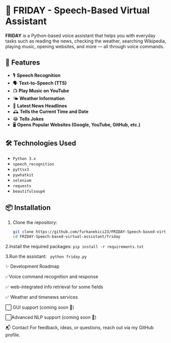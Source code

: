 # 🧠 FRIDAY - Speech-Based Virtual Assistant

**FRIDAY** is a Python-based voice assistant that helps you with everyday tasks such as reading the news, checking the weather, searching Wikipedia, playing music, opening websites, and more — all through voice commands.

## 🚀 Features

- 🎙️ **Speech Recognition**
- 🗣️ **Text-to-Speech (TTS)**
- 📺 **Play Music on YouTube**
- 🌤️ **Weather Information**
- 📰 **Latest News Headlines**
- 🕰️ **Tells the Current Time and Date**
- 😂 **Tells Jokes**
- 🖥️ **Opens Popular Websites (Google, YouTube, GitHub, etc.)**

## 🛠️ Technologies Used

- `Python 3.x`
- `speech_recognition`
- `pyttsx3`
- `pywhatkit`
- `selenium`
- `requests`
- `beautifulsoup4`

## 📦 Installation

1. Clone the repository:
   ```bash
   git clone https://github.com/furkanekici23/FRIDAY-Speech-based-virtual-assistant.git
   cd FRIDAY-Speech-based-virtual-assistant/friday
2.Install the required packages:
 ` pip install -r requirements.txt `
 
3.Run the assistant:
  `  python friday.py `


✨ Development Roadmap

 ✅Voice command recognition and response

 ✅ web-integrated info retrieval for some fields

 ✅ Weather and timenews services

 ⬜ GUI support (coming soon 🚧)

 ⬜Advanced NLP support  (coming soon 🚧)

📬 Contact
  For feedback, ideas, or questions, reach out via my GitHub profile.

